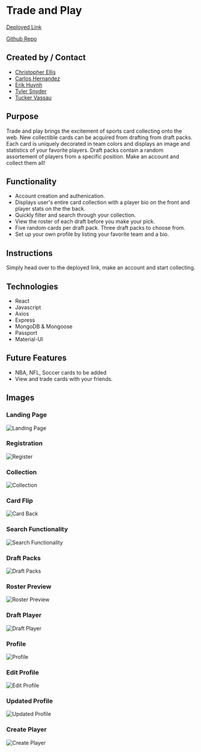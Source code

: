# Trade and Play

[Deployed Link](https://trade-and-play.herokuapp.com/)

[Github Repo](https://github.com/Arnette110/Trade-and-Play)

## Created by / Contact

* [Christopher Ellis](https://www.linkedin.com/in/christopher-ellis-b018a67/)
* [Carlos Hernandez](https://www.linkedin.com/in/carloshernandezr/)
* [Erik Huynh](https://www.linkedin.com/in/erik-huynh-228321196/)
* [Tyler Snyder](https://www.linkedin.com/in/tyler-snyder-b6484313a/)
* [Tucker Vassau](https://www.linkedin.com/in/tucker-vassau/)

## Purpose

Trade and play brings the excitement of sports card collecting onto the web. New collectible cards can be acquired from drafting from draft packs. Each card is uniquely decorated in team colors and displays an image and statistics of your favorite players. Draft packs contain a random assortement of players from a specific position. Make an account and collect them all!
        
## Functionality
* Account creation and authenication.
* Displays user's entire card collection with a player bio on the front and player stats on the the back.
* Quickly filter and search through your collection.
* View the roster of each draft before you make your pick.
* Five random cards per draft pack. Three draft packs to choose from.
* Set up your own profile by listing your favorite team and a bio.
  
## Instructions

Simply head over to the deployed link, make an account and start collecting.

## Technologies
  * React
  * Javascript
  * Axios
  * Express
  * MongoDB & Mongoose
  * Passport
  * Material-UI

## Future Features
  * NBA, NFL, Soccer cards to be added
  * View and trade cards with your friends.
  
## Images
### Landing Page
![Landing Page](https://github.com/Arnette110/Trade-and-Play/blob/master/client/src/assets/READEME-screenshots/home.png?raw=true)

### Registration
![Register](https://github.com/Arnette110/Trade-and-Play/blob/master/client/src/assets/READEME-screenshots/register.png?raw=true)

### Collection
![Collection](https://github.com/Arnette110/Trade-and-Play/blob/master/client/src/assets/READEME-screenshots/collection.png?raw=true)

### Card Flip
![Card Back](https://github.com/Arnette110/Trade-and-Play/blob/master/client/src/assets/READEME-screenshots/cardback.png?raw=true)

### Search Functionality
![Search Functionality](https://github.com/Arnette110/Trade-and-Play/blob/master/client/src/assets/READEME-screenshots/search.png?raw=true)

### Draft Packs
![Draft Packs](https://github.com/Arnette110/Trade-and-Play/blob/master/client/src/assets/READEME-screenshots/draft.png?raw=true)

### Roster Preview
![Roster Preview](https://github.com/Arnette110/Trade-and-Play/blob/master/client/src/assets/READEME-screenshots/roster.png?raw=true)

### Draft Player
![Draft Player](https://github.com/Arnette110/Trade-and-Play/blob/master/client/src/assets/READEME-screenshots/draftpick.png?raw=true)

### Profile
![Profile](https://github.com/Arnette110/Trade-and-Play/blob/master/client/src/assets/READEME-screenshots/profile.png?raw=true)

### Edit Profile
![Edit Profile](https://github.com/Arnette110/Trade-and-Play/blob/master/client/src/assets/READEME-screenshots/edit_profile.png?raw=true)

### Updated Profile
![Updated Profile](https://github.com/Arnette110/Trade-and-Play/blob/master/client/src/assets/READEME-screenshots/updated_profile.png?raw=true)

### Create Player
![Create Player](https://github.com/Arnette110/Trade-and-Play/blob/master/client/src/assets/READEME-screenshots/create_player.png?raw=true)
